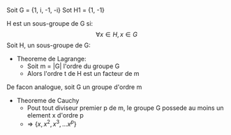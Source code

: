 Soit G = {1, i, -1, -i}
Sot H1 = {1, -1}

H est un sous-groupe de G si:$$\forall x \in H, x \in G$$
Soit H, un sous-groupe de G:
- Theoreme de Lagrange:
	- Soit m = |G| l'ordre du groupe G
	- Alors l'ordre t de H est un facteur de m
	
De facon analogue, soit G un groupe d'ordre m
- Theoreme de Cauchy
	- Pout tout diviseur premier p de m, le groupe G possede au moins un element x d'ordre p
	- => {$x, x^2, x^3, ... x^p$}